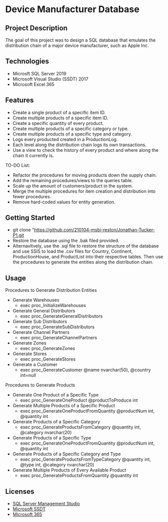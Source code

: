 # Device Manufacturer Database
## Project Description
The goal of this project was to design a SQL database that emulates the distribution chain of a major device manufacturer, such as Apple Inc. 

## Technologies
* Microsft SQL Server 2019
* Microsoft Visual Studio (SSDT) 2017
* Microsoft Excel 365

## Features
* Create a single product of a specific item ID.
* Create multiple products of a specific item ID.
* Create a specific quantity of every product.
* Create multiple products of a specific category or type.
* Create multiple products of a specific type and category.
* Logs every producted created in a ProductionLog.
* Each level along the distribution chain logs its own transactions.
* Use a view to check the history of every product and where along the chain it currently is.

TO-DO List:
* Refactor the procedures for moving products down the supply chain.
* Add the remaining procedures/views to the queries table.
* Scale up the amount of customers/product in the system.
* Merge the multiple procedures for item creation and distribution into fewer procedures.
* Remove hard-coded values for entity generation.

## Getting Started
* git clone "https://github.com/210104-msbi-reston/Jonathan-Tucker-P1.git
* Restore the database using the .bak filed provided.
* Alternavitvely, use the .sql file to restore the structure of the database and
  use SSIS to load the .csv files for Country, Continent, ProductionHouse, and ProductList into their respective
  tables. Then use the procedures to generate the entities along the distribution chain.

## Usage
Procedures to Generate Distribution Entities
* Generate Warehouses
  * exec proc_InitializeWarehouses
* Generate General Distributors
  * exec proc_GenerateGeneralDistributors
* Generate Sub Distributors
  * exec proc_GenerateSubDistributors
* Generate Channel Partners
  * exec proc_GenerateChannelPartners
* Generate Zones
  * exec proc_GenerateZones
* Generate Stores
  * exec proc_GenerateStores
* Generate a Customer
  * exec proc_GenerateCustomer @name nvarchar(50), @country int=null
  
Procedures to Generate Products
* Generate One Product of a Specific Type
  * exec proc_GenerateOneProduct @productToProduce int
* Generate Multiple Products of a Specific Product
  * exec proc_GenerateOneProductFromQuantity @productNum int, @quantity int
* Generate Products of a Specific Category
  * exec proc_GenerateProductsFromCategory @quantity int, @category nvarchar(20)
* Generate Products of a Specific Type
  * exec proc_GenerateOneProductFromQuantity @productNum int, @quantity int
* Generate Products of a Specific Category and Type
  * exec proc_GenerateProductsFromTypeCategory @quantity int, @type int, @category nvarchar(20)
* Generate Multiple Products of Every Available Product
  * exec proc_GenerateProductsFromQuantity @quantity int
## Licenses
* [SQL Server Management Studio](https://docs.microsoft.com/en-us/legal/sql/sql-server-management-studio-license-terms)
* [Microsoft SSDT](https://docs.microsoft.com/en-us/legal/sql/sql-server-data-tools-license-terms)
* [Microsoft 365](https://www.microsoft.com/en-us/Useterms/Retail/OfficeinMicrosoft365/Personal/Useterms_Retail_OfficeinMicrosoft365_Personal_English.htm)
